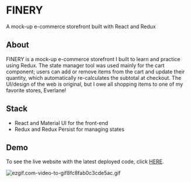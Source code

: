 # FINERY
A mock-up e-commerce storefront built with React and Redux

## About
FINERY is a mock-up e-commerce storefront I built to learn and practice using Redux. The state manager tool was used mainly for the cart component; users can add or remove items from the cart and update their quantity, which automatically re-calculates the subtotal at checkout. The UI/design of the web is original, but I owe all shopping items to one of my favorite stores, Everlane!

## Stack
- React and Material UI for the front-end
- Redux and Redux Persist for managing states

## Demo
To see the live website with the latest deployed code, click <a href="https://qriscilla.github.io/finery/" target="_blank">HERE</a>.

<img src="https://s6.gifyu.com/images/ezgif.com-video-to-gif8fc8fab0c3cde5ac.gif" alt="ezgif.com-video-to-gif8fc8fab0c3cde5ac.gif" border="0" />
